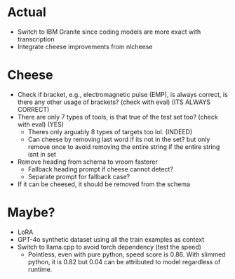 # Actual

- Switch to IBM Granite since coding models are more exact with transcription
- Integrate cheese improvements from nlcheese

# Cheese

- Check if bracket, e.g., electromagnetic pulse (EMP), is always correct, is there
  any other usage of brackets? (check with eval) (ITS ALWAYS CORRECT)
- There are only 7 types of tools, is that true of the test set too? (check with eval) (YES)
  - Theres only arguably 8 types of targets too lol. (INDEED)
  - Can cheese by removing last word if its not in the set? but only remove once
    to avoid removing the entire string if the entire string isnt in set
- Remove heading from schema to vroom fasterer
  - Fallback heading prompt if cheese cannot detect?
  - Separate prompt for fallback case?
- If it can be cheesed, it should be removed from the schema

# Maybe?

- LoRA
- GPT-4o synthetic dataset using all the train examples as context
- Switch to llama.cpp to avoid torch dependency (test the speed)
  - Pointless, even with pure python, speed score is 0.86. With slimmed python, it is 0.82 but 0.04 can be attributed to model regardless of runtime.
